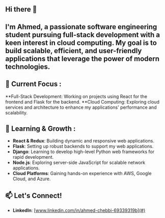 ## Hi there 👋 
## I'm Ahmed, a passionate software engineering student pursuing full-stack development with a keen interest in cloud computing. My goal is to build scalable, efficient, and user-friendly applications that leverage the power of modern technologies.
## 🔭 Current Focus :
**Full-Stack Development: Working on projects using React for the frontend and Flask for the backend.
**Cloud Computing: Exploring cloud services and architecture to enhance my applications' performance and scalability.
## 🌱 Learning & Growth :
- **React & Redux**: Building dynamic and responsive web applications.
- **Flask**: Setting up robust backends to support my web applications.
- **Django**: Learning to develop high-level Python web frameworks for rapid development.
- **Node.js**: Exploring server-side JavaScript for scalable network applications.
- **Cloud Platforms**: Gaining hands-on experience with AWS, Google Cloud, and Azure.
## 📫 Let's Connect!
- **LinkedIn**: [www.linkedin.com/in/ahmed-chebbi-69339319b](#)

<!--
**Ahmed5827/Ahmed5827** is a ✨ _special_ ✨ repository because its `README.md` (this file) appears on your GitHub profile.

Here are some ideas to get you started:

.
- 👯 I’m looking to collaborate on ...
- 🤔 I’m looking for help with ...
- 💬 Ask me about ...
- 📫 How to reach me: ...
- 😄 Pronouns: ...
- ⚡ Fun fact: ...
-->
